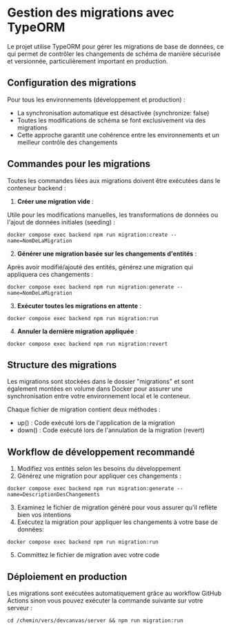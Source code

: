 # Gestion des migrations avec TypeORM

Le projet utilise TypeORM pour gérer les migrations de base de données, ce qui permet de contrôler les changements de schéma de manière sécurisée et versionnée, particulièrement important en production.

## Configuration des migrations

Pour tous les environnements (développement et production) :

- La synchronisation automatique est désactivée (synchronize: false)
- Toutes les modifications de schéma se font exclusivement via des migrations
- Cette approche garantit une cohérence entre les environnements et un meilleur contrôle des changements

## Commandes pour les migrations

Toutes les commandes liées aux migrations doivent être exécutées dans le conteneur backend :

1. **Créer une migration vide** :

Utile pour les modifications manuelles, les transformations de données ou l'ajout de données initiales (seeding) :

```
docker compose exec backend npm run migration:create --name=NomDeLaMigration
```

2. **Générer une migration basée sur les changements d'entités** :

Après avoir modifié/ajouté des entités, générez une migration qui appliquera ces changements :

```
docker compose exec backend npm run migration:generate --name=NomDeLaMigration
```

3. **Exécuter toutes les migrations en attente** :

```
docker compose exec backend npm run migration:run
```

4. **Annuler la dernière migration appliquée** :

```
docker compose exec backend npm run migration:revert
```

## Structure des migrations

Les migrations sont stockées dans le dossier "migrations" et sont également montées en volume dans Docker pour assurer une synchronisation entre votre environnement local et le conteneur.

Chaque fichier de migration contient deux méthodes :

- up() : Code exécuté lors de l'application de la migration
- down() : Code exécuté lors de l'annulation de la migration (revert)

## Workflow de développement recommandé

1. Modifiez vos entités selon les besoins du développement
2. Générez une migration pour appliquer ces changements :
```
docker compose exec backend npm run migration:generate --name=DescriptionDesChangements
```
3. Examinez le fichier de migration généré pour vous assurer qu'il reflète bien vos intentions
4. Exécutez la migration pour appliquer les changements à votre base de données:
```
docker compose exec backend npm run migration:run
```
5. Committez le fichier de migration avec votre code

## Déploiement en production

Les migrations sont exécutées automatiquement grâce au workflow GitHub Actions sinon vous pouvez exécuter la commande suivante sur votre serveur :

```
cd /chemin/vers/devcanvas/server && npm run migration:run
```